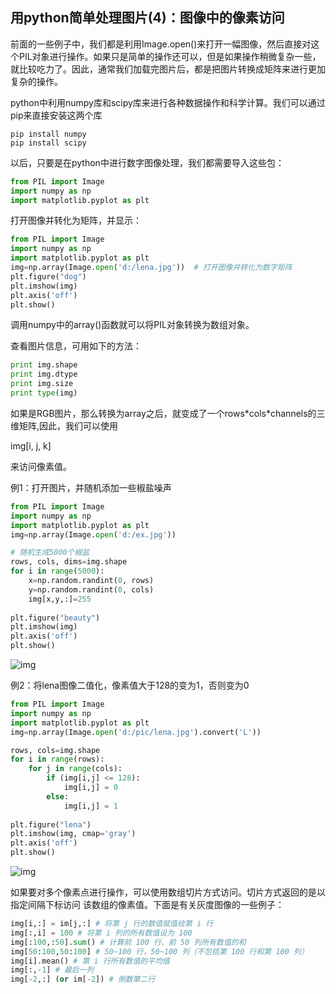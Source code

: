 ## 用python简单处理图片(4)：图像中的像素访问

前面的一些例子中，我们都是利用Image.open()来打开一幅图像，然后直接对这个PIL对象进行操作。如果只是简单的操作还可以，但是如果操作稍微复杂一些，就比较吃力了。因此，通常我们加载完图片后，都是把图片转换成矩阵来进行更加复杂的操作。

python中利用numpy库和scipy库来进行各种数据操作和科学计算。我们可以通过pip来直接安装这两个库

```shell
pip install numpy
pip install scipy
```

以后，只要是在python中进行数字图像处理，我们都需要导入这些包：

```python
from PIL import Image
import numpy as np
import matplotlib.pyplot as plt
```

打开图像并转化为矩阵，并显示：

```python
from PIL import Image
import numpy as np
import matplotlib.pyplot as plt
img=np.array(Image.open('d:/lena.jpg'))  # 打开图像并转化为数字矩阵
plt.figure("dog")
plt.imshow(img)
plt.axis('off')
plt.show()
```

调用numpy中的array()函数就可以将PIL对象转换为数组对象。

查看图片信息，可用如下的方法：

```python
print img.shape  
print img.dtype 
print img.size 
print type(img)
```

如果是RGB图片，那么转换为array之后，就变成了一个rows\*cols\*channels的三维矩阵,因此，我们可以使用

img[i, j, k]

来访问像素值。

例1：打开图片，并随机添加一些椒盐噪声

```python
from PIL import Image
import numpy as np
import matplotlib.pyplot as plt
img=np.array(Image.open('d:/ex.jpg'))

# 随机生成5000个椒盐
rows, cols, dims=img.shape
for i in range(5000):
    x=np.random.randint(0, rows)
    y=np.random.randint(0, cols)
    img[x,y,:]=255
    
plt.figure("beauty")
plt.imshow(img)
plt.axis('off')
plt.show()
```

![img](https://images2015.cnblogs.com/blog/140867/201601/140867-20160103151154214-782489875.png)

例2：将lena图像二值化，像素值大于128的变为1，否则变为0

```python
from PIL import Image
import numpy as np
import matplotlib.pyplot as plt
img=np.array(Image.open('d:/pic/lena.jpg').convert('L'))

rows, cols=img.shape
for i in range(rows):
    for j in range(cols):
        if (img[i,j] <= 128):
            img[i,j] = 0
        else:
            img[i,j] = 1
            
plt.figure("lena")
plt.imshow(img, cmap='gray')
plt.axis('off')
plt.show()
```

![img](https://images2015.cnblogs.com/blog/140867/201601/140867-20160103152515620-1498965355.png)

如果要对多个像素点进行操作，可以使用数组切片方式访问。切片方式返回的是以指定间隔下标访问 该数组的像素值。下面是有关灰度图像的一些例子：

```python
img[i,:] = im[j,:] # 将第 j 行的数值赋值给第 i 行
img[:,i] = 100 # 将第 i 列的所有数值设为 100
img[:100,:50].sum() # 计算前 100 行、前 50 列所有数值的和
img[50:100,50:100] # 50~100 行，50~100 列（不包括第 100 行和第 100 列）
img[i].mean() # 第 i 行所有数值的平均值
img[:,-1] # 最后一列
img[-2,:] (or im[-2]) # 倒数第二行
```